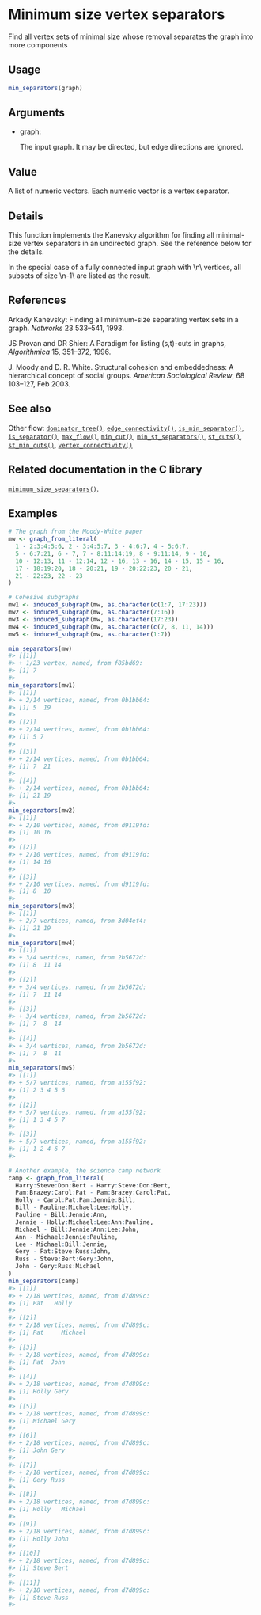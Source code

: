 # Minimum size vertex separators

Find all vertex sets of minimal size whose removal separates the graph
into more components

## Usage

``` r
min_separators(graph)
```

## Arguments

- graph:

  The input graph. It may be directed, but edge directions are ignored.

## Value

A list of numeric vectors. Each numeric vector is a vertex separator.

## Details

This function implements the Kanevsky algorithm for finding all
minimal-size vertex separators in an undirected graph. See the reference
below for the details.

In the special case of a fully connected input graph with \\n\\
vertices, all subsets of size \\n-1\\ are listed as the result.

## References

Arkady Kanevsky: Finding all minimum-size separating vertex sets in a
graph. *Networks* 23 533–541, 1993.

JS Provan and DR Shier: A Paradigm for listing (s,t)-cuts in graphs,
*Algorithmica* 15, 351–372, 1996.

J. Moody and D. R. White. Structural cohesion and embeddedness: A
hierarchical concept of social groups. *American Sociological Review*,
68 103–127, Feb 2003.

## See also

Other flow:
[`dominator_tree()`](https://r.igraph.org/reference/dominator_tree.md),
[`edge_connectivity()`](https://r.igraph.org/reference/edge_connectivity.md),
[`is_min_separator()`](https://r.igraph.org/reference/is_min_separator.md),
[`is_separator()`](https://r.igraph.org/reference/is_separator.md),
[`max_flow()`](https://r.igraph.org/reference/max_flow.md),
[`min_cut()`](https://r.igraph.org/reference/min_cut.md),
[`min_st_separators()`](https://r.igraph.org/reference/min_st_separators.md),
[`st_cuts()`](https://r.igraph.org/reference/st_cuts.md),
[`st_min_cuts()`](https://r.igraph.org/reference/st_min_cuts.md),
[`vertex_connectivity()`](https://r.igraph.org/reference/vertex_connectivity.md)

## Related documentation in the C library

[`minimum_size_separators()`](https://igraph.org/c/html/latest/igraph-Separators.html#igraph_minimum_size_separators).

## Examples

``` r
# The graph from the Moody-White paper
mw <- graph_from_literal(
  1 - 2:3:4:5:6, 2 - 3:4:5:7, 3 - 4:6:7, 4 - 5:6:7,
  5 - 6:7:21, 6 - 7, 7 - 8:11:14:19, 8 - 9:11:14, 9 - 10,
  10 - 12:13, 11 - 12:14, 12 - 16, 13 - 16, 14 - 15, 15 - 16,
  17 - 18:19:20, 18 - 20:21, 19 - 20:22:23, 20 - 21,
  21 - 22:23, 22 - 23
)

# Cohesive subgraphs
mw1 <- induced_subgraph(mw, as.character(c(1:7, 17:23)))
mw2 <- induced_subgraph(mw, as.character(7:16))
mw3 <- induced_subgraph(mw, as.character(17:23))
mw4 <- induced_subgraph(mw, as.character(c(7, 8, 11, 14)))
mw5 <- induced_subgraph(mw, as.character(1:7))

min_separators(mw)
#> [[1]]
#> + 1/23 vertex, named, from f85bd69:
#> [1] 7
#> 
min_separators(mw1)
#> [[1]]
#> + 2/14 vertices, named, from 0b1bb64:
#> [1] 5  19
#> 
#> [[2]]
#> + 2/14 vertices, named, from 0b1bb64:
#> [1] 5 7
#> 
#> [[3]]
#> + 2/14 vertices, named, from 0b1bb64:
#> [1] 7  21
#> 
#> [[4]]
#> + 2/14 vertices, named, from 0b1bb64:
#> [1] 21 19
#> 
min_separators(mw2)
#> [[1]]
#> + 2/10 vertices, named, from d9119fd:
#> [1] 10 16
#> 
#> [[2]]
#> + 2/10 vertices, named, from d9119fd:
#> [1] 14 16
#> 
#> [[3]]
#> + 2/10 vertices, named, from d9119fd:
#> [1] 8  10
#> 
min_separators(mw3)
#> [[1]]
#> + 2/7 vertices, named, from 3d04ef4:
#> [1] 21 19
#> 
min_separators(mw4)
#> [[1]]
#> + 3/4 vertices, named, from 2b5672d:
#> [1] 8  11 14
#> 
#> [[2]]
#> + 3/4 vertices, named, from 2b5672d:
#> [1] 7  11 14
#> 
#> [[3]]
#> + 3/4 vertices, named, from 2b5672d:
#> [1] 7  8  14
#> 
#> [[4]]
#> + 3/4 vertices, named, from 2b5672d:
#> [1] 7  8  11
#> 
min_separators(mw5)
#> [[1]]
#> + 5/7 vertices, named, from a155f92:
#> [1] 2 3 4 5 6
#> 
#> [[2]]
#> + 5/7 vertices, named, from a155f92:
#> [1] 1 3 4 5 7
#> 
#> [[3]]
#> + 5/7 vertices, named, from a155f92:
#> [1] 1 2 4 6 7
#> 

# Another example, the science camp network
camp <- graph_from_literal(
  Harry:Steve:Don:Bert - Harry:Steve:Don:Bert,
  Pam:Brazey:Carol:Pat - Pam:Brazey:Carol:Pat,
  Holly - Carol:Pat:Pam:Jennie:Bill,
  Bill - Pauline:Michael:Lee:Holly,
  Pauline - Bill:Jennie:Ann,
  Jennie - Holly:Michael:Lee:Ann:Pauline,
  Michael - Bill:Jennie:Ann:Lee:John,
  Ann - Michael:Jennie:Pauline,
  Lee - Michael:Bill:Jennie,
  Gery - Pat:Steve:Russ:John,
  Russ - Steve:Bert:Gery:John,
  John - Gery:Russ:Michael
)
min_separators(camp)
#> [[1]]
#> + 2/18 vertices, named, from d7d899c:
#> [1] Pat   Holly
#> 
#> [[2]]
#> + 2/18 vertices, named, from d7d899c:
#> [1] Pat     Michael
#> 
#> [[3]]
#> + 2/18 vertices, named, from d7d899c:
#> [1] Pat  John
#> 
#> [[4]]
#> + 2/18 vertices, named, from d7d899c:
#> [1] Holly Gery 
#> 
#> [[5]]
#> + 2/18 vertices, named, from d7d899c:
#> [1] Michael Gery   
#> 
#> [[6]]
#> + 2/18 vertices, named, from d7d899c:
#> [1] John Gery
#> 
#> [[7]]
#> + 2/18 vertices, named, from d7d899c:
#> [1] Gery Russ
#> 
#> [[8]]
#> + 2/18 vertices, named, from d7d899c:
#> [1] Holly   Michael
#> 
#> [[9]]
#> + 2/18 vertices, named, from d7d899c:
#> [1] Holly John 
#> 
#> [[10]]
#> + 2/18 vertices, named, from d7d899c:
#> [1] Steve Bert 
#> 
#> [[11]]
#> + 2/18 vertices, named, from d7d899c:
#> [1] Steve Russ 
#> 
```
